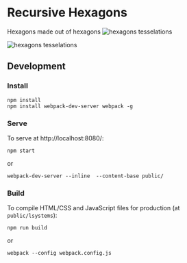 # Recursive Hexagons

Hexagons made out of hexagons
![hexagons tesselations](http://i.imgur.com/paWQIxO.png)

![hexagons tesselations](http://i.imgur.com/SxzgN2e.png)

## Development 
### Install
```
npm install
npm install webpack-dev-server webpack -g
```

### Serve

To serve at http://localhost:8080/:

```
npm start
```

or

```
webpack-dev-server --inline  --content-base public/ 
```

### Build

To compile HTML/CSS and JavaScript files for production (at `public/lsystems`):

```
npm run build
```

or

```
webpack --config webpack.config.js
```
